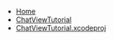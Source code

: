 <!-- docs/_sidebar.md -->
- [Home](/)
- [ChatViewTutorial](devassistDocs/docs/devassistDocs/Tutorials/ChatViewTutorial/ChatViewTutorial/)
- [ChatViewTutorial.xcodeproj](devassistDocs/docs/devassistDocs/Tutorials/ChatViewTutorial/ChatViewTutorial.xcodeproj/)